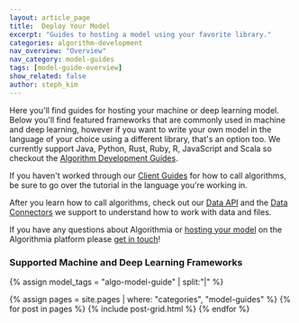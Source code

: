 ```yaml
---
layout: article_page
title:  Deploy Your Model
excerpt: "Guides to hosting a model using your favorite library."
categories: algorithm-development
nav_overview: "Overview"
nav_category: model-guides
tags: [model-guide-overview]
show_related: false
author: steph_kim
---
```


Here you'll find guides for hosting your machine or deep learning model. Below you'll find featured frameworks that are commonly used in machine and deep learning, however if you want to write your own model in the language of your choice using a different library, that's an option too. We currently support Java, Python, Rust, Ruby, R, JavaScript and Scala so checkout the <a href="{{ site.baseurl }}/algorithm-development/">Algorithm Development Guides</a>.

If you haven't worked through our <a href="{{ site.baseurl }}/clients/">Client Guides</a> for how to call algorithms, be sure to go over the tutorial in the language you're working in.


After you learn how to call algorithms, check out our <a href="http://docs.algorithmia.com/">Data API</a> and the <a href="{{ site.baseurl }}/data/">Data Connectors</a> we support to understand how to work with data and files.


If you have any questions about Algorithmia or <a href="https://blog.algorithmia.com/how-we-hosted-our-model-as-a-microservice/">hosting your model</a> on the Algorithmia platform please <a href="mailto:support@algorithmia.com">get in touch</a>!


### Supported Machine and Deep Learning Frameworks
{% assign model_tags = "algo-model-guide" | split:"|" %}
<div class="row lang-tile-container">
  {% assign pages = site.pages | where: "categories", "model-guides" %}
  {% for post in pages %}
		{% include post-grid.html %}
  {% endfor %}
</div>
